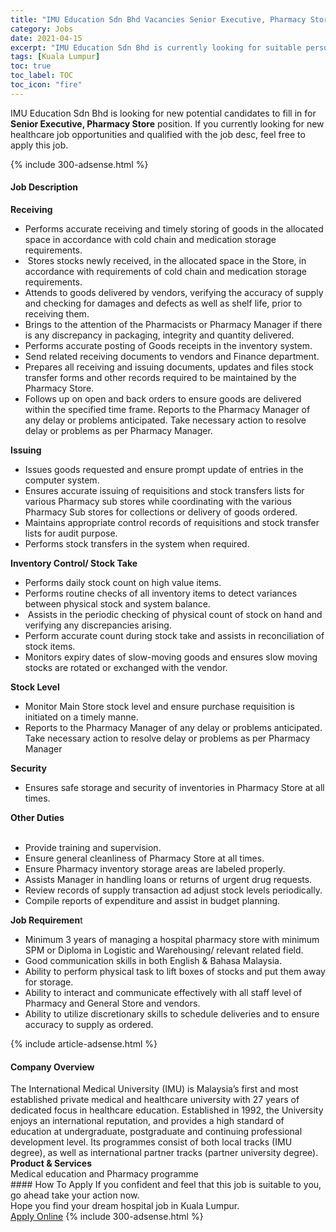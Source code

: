 ```yaml
---
title: "IMU Education Sdn Bhd Vacancies Senior Executive, Pharmacy Store" 
category: Jobs 
date: 2021-04-15 
excerpt: "IMU Education Sdn Bhd is currently looking for suitable person to fill in the Senior Executive, Pharmacy Store which positioned at Kuala Lumpur" 
tags: [Kuala Lumpur] 
toc: true 
toc_label: TOC 
toc_icon: "fire" 
--- 
```


<p>IMU Education Sdn Bhd is looking for new potential candidates to fill in for <b>Senior Executive, Pharmacy Store</b> position. If you currently looking for new healthcare job opportunities and qualified with the job desc, feel free to apply this job.
</p>{% include 300-adsense.html %} 
<div><div><h4>Job Description</h4></div><div><div><span><div><div><strong>Receiving</strong></div><ul><li>Performs accurate receiving and timely storing of goods in the allocated space in accordance with cold chain and medication storage requirements.</li><li>&#160;Stores stocks newly received, in the allocated space in the Store, in accordance with requirements of cold chain and medication storage requirements.</li><li>Attends to goods delivered by vendors, verifying the accuracy of supply and checking for damages and defects as well as shelf life, prior to receiving them.</li><li>Brings to the attention of the Pharmacists or Pharmacy Manager if there is any discrepancy in packaging, integrity and quantity delivered.</li><li>Performs accurate posting of Goods receipts in the inventory system.</li><li>Send related receiving documents to vendors and Finance department.</li><li>Prepares all receiving and issuing documents, updates and files stock transfer forms and other records required to be maintained by the Pharmacy Store.</li><li>Follows up on open and back orders to ensure goods are delivered within the specified time frame. Reports to the Pharmacy Manager of any delay or problems anticipated. Take necessary action to resolve delay or problems as per Pharmacy Manager.</li></ul><div><strong>Issuing</strong></div><ul><li>Issues goods requested and ensure prompt update of entries in the computer system.</li><li>Ensures accurate issuing of requisitions and stock transfers lists for various Pharmacy sub stores while coordinating with the various Pharmacy Sub stores for collections or delivery of goods ordered.</li><li>Maintains appropriate control records of requisitions and stock transfer lists for audit purpose.</li><li>Performs stock transfers in the system when required.</li></ul><div><strong>Inventory Control/ Stock Take</strong></div><ul><li>Performs daily stock count on high value items.</li><li>Performs routine checks of all inventory items to detect variances between physical stock and system balance.</li><li>&#160;Assists in the periodic checking of physical count of stock on hand and verifying any discrepancies arising.</li><li>Perform accurate count during stock take and assists in reconciliation of stock items.</li><li>Monitors expiry dates of slow-moving goods and ensures slow moving stocks are rotated or exchanged with the vendor.</li></ul><div><strong>Stock Level</strong><ul><li>Monitor Main Store stock level and ensure purchase requisition is initiated on a timely manne.</li><li>Reports to the Pharmacy Manager of any delay or problems anticipated. Take necessary action to resolve delay or problems as per Pharmacy Manager</li></ul><ul></ul><div><strong>Security</strong></div><ul><li>Ensures safe storage and security of inventories in Pharmacy Store at all times.</li></ul><div><strong>Other Duties</strong><br>&#160;</div><ul><li>Provide training and supervision.</li><li>Ensure general cleanliness of Pharmacy Store at all times.</li><li>Ensure Pharmacy inventory storage areas are labeled properly.</li><li>Assists Manager in handling loans or returns of urgent drug requests.</li><li>Review records of supply transaction ad adjust stock levels periodically.</li><li>Compile reports of expenditure and assist in budget planning.</li></ul><div><strong>Job Requiremen</strong>t&#160;</div><ul><li>Minimum 3 years of managing a hospital pharmacy store with minimum SPM or Diploma in Logistic and Warehousing/ relevant related field.</li><li>Good communication skills in both English &amp; Bahasa Malaysia.</li><li>Ability to perform physical task to lift boxes of stocks and put them away for storage.</li><li>Ability to interact and communicate effectively with all staff level of Pharmacy and General Store and vendors.</li><li>Ability to utilize discretionary skills to schedule deliveries and to ensure accuracy to supply as ordered.</li></ul></div></div></span></div></div></div> 
{% include article-adsense.html %} 
<div><div><h4>Company Overview</h4></div><div><div><span><div><div>
	The International Medical University (IMU) is Malaysia&#8217;s first and most established private medical and healthcare university with 27 years of dedicated focus in healthcare education. Established in 1992, the University enjoys an international reputation, and provides a high standard of education at undergraduate, postgraduate and continuing professional development level. Its programmes consist of both local tracks (IMU degree), as well as international partner tracks (partner university degree).&#160;</div>
<div>
<strong>Product &amp; Services</strong></div>
<div>
	Medical education and Pharmacy programme</div></div></span></div></div></div> 
#### How To Apply 
If you confident and feel that this job is suitable to you, go ahead take your action now. <br/> 
Hope you find your dream hospital job in Kuala Lumpur. <br/> 
<a href="https://www.jobstreet.com.my/en/job/senior-executive-pharmacy-store-4538711?jobId=jobstreet-my-job-4538711" class="btn btn--warning" target="_blank" rel="nofollow noopenner">Apply Online</a> 
{% include 300-adsense.html %} 